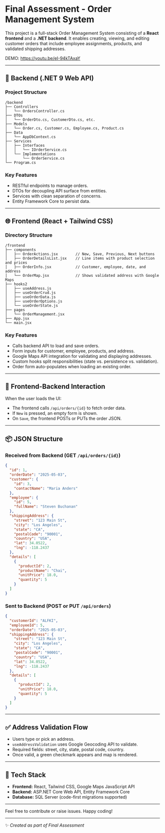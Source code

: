 # Final Assessment - Order Management System

This project is a full-stack Order Management System consisting of a **React frontend** and a **.NET backend**. It enables creating, viewing, and editing customer orders that include employee assignments, products, and validated shipping addresses.

DEMO: https://youtu.be/eI-94kTAxaY

---

## 🧰 Backend (.NET 9 Web API)

### Project Structure

```
/backend
├── Controllers
│   └── OrdersController.cs
├── DTOs
│   └── OrderDto.cs, CustomerDto.cs, etc.
├── Models
│   └── Order.cs, Customer.cs, Employee.cs, Product.cs
├── Data
│   └── AppDbContext.cs
├── Services
│   ├── Interfaces
│   │   └── IOrderService.cs
│   └── Implementations
│       └── OrderService.cs
└── Program.cs
```

### Key Features

- RESTful endpoints to manage orders.
- DTOs for decoupling API surface from entities.
- Services with clean separation of concerns.
- Entity Framework Core to persist data.

---

## 🌐 Frontend (React + Tailwind CSS)

### Directory Structure

```
/frontend
├── components
│   ├── OrderActions.jsx        // New, Save, Previous, Next buttons
│   ├── OrderDetailsList.jsx    // Line items with product selection and prices
│   ├── OrderInfo.jsx           // Customer, employee, date, and address
│   └── OrderMap.jsx            // Shows validated address with Google Maps
├── hooks2
│   ├── useAddress.js
│   ├── useOrderCrud.js
│   ├── useOrderData.js
│   ├── useOrderOptions.js
│   └── useOrderState.js
├── pages
│   └── OrderManagement.jsx
├── App.jsx
└── main.jsx
```

### Key Features

- Calls backend API to load and save orders.
- Form inputs for customer, employee, products, and address.
- Google Maps API integration for validating and displaying addresses.
- Custom hooks split responsibilities (state vs. persistence vs. validation).
- Order form auto-populates when loading an existing order.

---

## 🔄 Frontend-Backend Interaction

When the user loads the UI:

- The frontend calls `/api/orders/{id}` to fetch order data.
- If `New` is pressed, an empty form is shown.
- On `Save`, the frontend POSTs or PUTs the order JSON.

---

## 📦 JSON Structure

### Received from Backend (GET `/api/orders/{id}`)

```json
{
  "id": 1,
  "orderDate": "2025-05-03",
  "customer": {
    "id": 3,
    "contactName": "Maria Anders"
  },
  "employee": {
    "id": 5,
    "fullName": "Steven Buchanan"
  },
  "shippingAddress": {
    "street": "123 Main St",
    "city": "Los Angeles",
    "state": "CA",
    "postalCode": "90001",
    "country": "USA",
    "lat": 34.0522,
    "lng": -118.2437
  },
  "details": [
    {
      "productId": 2,
      "productName": "Chai",
      "unitPrice": 18.0,
      "quantity": 5
    }
  ]
}
```

### Sent to Backend (POST or PUT `/api/orders`)

```json
{
  "customerId": "ALFKI",
  "employeeId": 5,
  "orderDate": "2025-05-03",
  "shippingAddress": {
    "street": "123 Main St",
    "city": "Los Angeles",
    "state": "CA",
    "postalCode": "90001",
    "country": "USA",
    "lat": 34.0522,
    "lng": -118.2437
  },
  "details": [
    {
      "productId": 2,
      "unitPrice": 18.0,
      "quantity": 5
    }
  ]
}
```

---

## ✅ Address Validation Flow

- Users type or pick an address.
- `useAddressValidation` uses Google Geocoding API to validate.
- Required fields: street, city, state, postal code, country.
- Once valid, a green checkmark appears and map is rendered.

---

## 🚀 Tech Stack

- **Frontend:** React, Tailwind CSS, Google Maps JavaScript API
- **Backend:** ASP.NET Core Web API, Entity Framework Core
- **Database:** SQL Server (code-first migrations supported)

---

Feel free to contribute or raise issues. Happy coding!

---

✨ *Created as part of Final Assessment*
